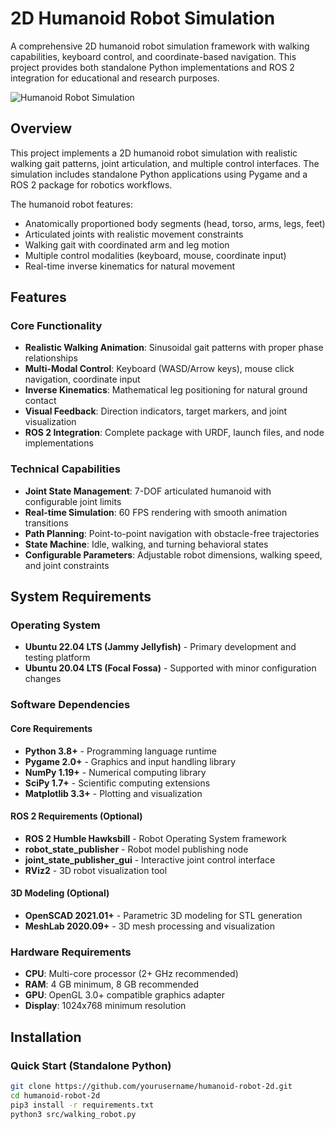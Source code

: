 # 2D Humanoid Robot Simulation

A comprehensive 2D humanoid robot simulation framework with walking capabilities, keyboard control, and coordinate-based navigation. This project provides both standalone Python implementations and ROS 2 integration for educational and research purposes.

![Humanoid Robot Simulation](images/robot_simulation_overview.png)



## Overview
This project implements a 2D humanoid robot simulation with realistic walking gait patterns, joint articulation, and multiple control interfaces. The simulation includes standalone Python applications using Pygame and a ROS 2 package for robotics workflows.

The humanoid robot features:
- Anatomically proportioned body segments (head, torso, arms, legs, feet)
- Articulated joints with realistic movement constraints
- Walking gait with coordinated arm and leg motion
- Multiple control modalities (keyboard, mouse, coordinate input)
- Real-time inverse kinematics for natural movement



## Features
### Core Functionality
- **Realistic Walking Animation**: Sinusoidal gait patterns with proper phase relationships
- **Multi-Modal Control**: Keyboard (WASD/Arrow keys), mouse click navigation, coordinate input
- **Inverse Kinematics**: Mathematical leg positioning for natural ground contact
- **Visual Feedback**: Direction indicators, target markers, and joint visualization
- **ROS 2 Integration**: Complete package with URDF, launch files, and node implementations

### Technical Capabilities
- **Joint State Management**: 7-DOF articulated humanoid with configurable joint limits
- **Real-time Simulation**: 60 FPS rendering with smooth animation transitions
- **Path Planning**: Point-to-point navigation with obstacle-free trajectories
- **State Machine**: Idle, walking, and turning behavioral states
- **Configurable Parameters**: Adjustable robot dimensions, walking speed, and joint constraints



## System Requirements
### Operating System
- **Ubuntu 22.04 LTS (Jammy Jellyfish)** - Primary development and testing platform
- **Ubuntu 20.04 LTS (Focal Fossa)** - Supported with minor configuration changes

### Software Dependencies
#### Core Requirements
- **Python 3.8+** - Programming language runtime
- **Pygame 2.0+** - Graphics and input handling library
- **NumPy 1.19+** - Numerical computing library
- **SciPy 1.7+** - Scientific computing extensions
- **Matplotlib 3.3+** - Plotting and visualization

#### ROS 2 Requirements (Optional)
- **ROS 2 Humble Hawksbill** - Robot Operating System framework
- **robot_state_publisher** - Robot model publishing node
- **joint_state_publisher_gui** - Interactive joint control interface
- **RViz2** - 3D robot visualization tool

#### 3D Modeling (Optional)
- **OpenSCAD 2021.01+** - Parametric 3D modeling for STL generation
- **MeshLab 2020.09+** - 3D mesh processing and visualization

### Hardware Requirements
- **CPU**: Multi-core processor (2+ GHz recommended)
- **RAM**: 4 GB minimum, 8 GB recommended
- **GPU**: OpenGL 3.0+ compatible graphics adapter
- **Display**: 1024x768 minimum resolution

## Installation
### Quick Start (Standalone Python)
```bash
git clone https://github.com/yourusername/humanoid-robot-2d.git
cd humanoid-robot-2d
pip3 install -r requirements.txt
python3 src/walking_robot.py

